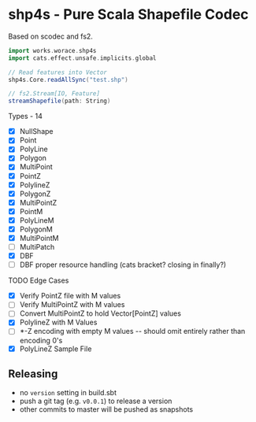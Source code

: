 # shp4s - Pure Scala Shapefile Codec

Based on scodec and fs2.

```scala
import works.worace.shp4s
import cats.effect.unsafe.implicits.global

// Read features into Vector
shp4s.Core.readAllSync("test.shp")

// fs2.Stream[IO, Feature]
streamShapefile(path: String)
```

Types - 14
* [X] NullShape
* [X] Point
* [X] PolyLine
* [X] Polygon
* [X] MultiPoint
* [X] PointZ
* [x] PolylineZ
* [x] PolygonZ
* [X] MultiPointZ
* [x] PointM
* [x] PolyLineM
* [x] PolygonM
* [x] MultiPointM
* [ ] MultiPatch
* [X] DBF
* [ ] DBF proper resource handling (cats bracket? closing in finally?)

TODO Edge Cases
* [x] Verify PointZ file with M values
* [ ] Verify MultiPointZ with M values
* [ ] Convert MultiPointZ to hold Vector[PointZ] values
* [x] PolylineZ with M Values
* [ ] *-Z encoding with empty M values -- should omit entirely rather than encoding 0's
* [x] PolyLineZ Sample File

## Releasing

* no `version` setting in build.sbt
* push a git tag (e.g. `v0.0.1`) to release a version
* other commits to master will be pushed as snapshots
